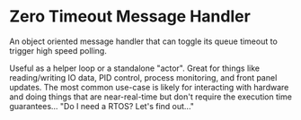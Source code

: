 # Zero Timeout Message Handler

An object oriented message handler that can toggle its queue timeout to trigger high speed polling.

Useful as a helper loop or a standalone "actor". Great for things like reading/writing IO data, PID control, process monitoring, and front panel updates. The most common use-case is likely for interacting with hardware and doing things that are near-real-time but don't require the execution time guarantees... "Do I need a RTOS? Let's find out..."